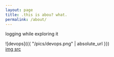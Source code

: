 ```yaml
---
layout: page
title: .this is abou? what.
permalink: /about/
---
```


logging while exploring it

![devops]({{ "/pics/devops.png" | absolute_url }})<br>
[img src](https://github.com/kamranahmedse/developer-roadmap)
